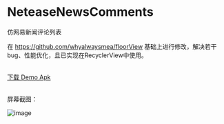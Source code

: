 # NeteaseNewsComments
仿网易新闻评论列表


在 https://github.com/whyalwaysmea/floorView 基础上进行修改，解决若干bug、性能优化，且已实现在RecyclerView中使用。


<br>[下载 Demo Apk](https://github.com/cutler/NeteaseNewsComments/tree/master/screenshots/app-debug.apk)


<br>屏幕截图：

 ![image](./screenshots/QQ图片20170207154902.jpg)

